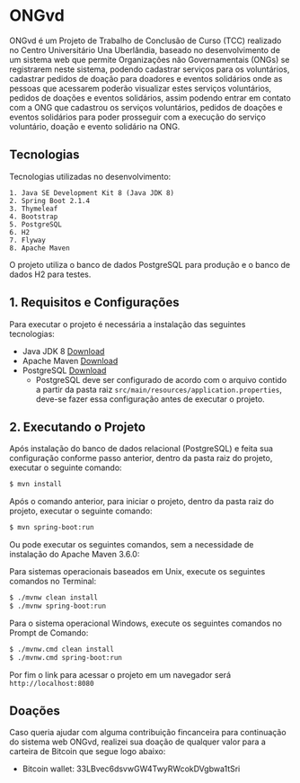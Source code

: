 # ONGvd

ONGvd é um Projeto de Trabalho de Conclusão de Curso (TCC) realizado no Centro Universitário Una Uberlândia, baseado no desenvolvimento de um sistema web que permite Organizações não Governamentais (ONGs) se registrarem neste sistema, podendo cadastrar serviços para os voluntários, cadastrar pedidos de doação para doadores e eventos solidários onde as pessoas que acessarem poderão visualizar estes serviços voluntários, pedidos de doações e eventos solidários, assim podendo entrar em contato com a ONG que cadastrou os serviços voluntários, pedidos de doações e eventos solidários para poder prosseguir com a execução do serviço voluntário, doação e evento solidário na ONG.

## Tecnologias

Tecnologias utilizadas no desenvolvimento:

	1. Java SE Development Kit 8 (Java JDK 8)
    2. Spring Boot 2.1.4
    3. Thymeleaf
    4. Bootstrap
    5. PostgreSQL
    6. H2
    7. Flyway
    8. Apache Maven

O projeto utiliza o banco de dados PostgreSQL para produção e o banco de dados H2 para testes.

## 1. Requisitos e Configurações

Para executar o projeto é necessária a instalação das seguintes tecnologias:

   - Java JDK 8 [Download](https://www.oracle.com/technetwork/pt/java/javase/downloads/jdk8-downloads-2133151.html)
   - Apache Maven [Download](https://maven.apache.org/download.cgi)
   - PostgreSQL [Download](https://www.postgresql.org/download/)
      - PostgreSQL deve ser configurado de acordo com o arquivo contido a partir da pasta raiz `src/main/resources/application.properties`, deve-se fazer essa configuração antes de executar o projeto.
      
## 2. Executando o Projeto

Após instalação do banco de dados relacional (PostgreSQL) e feita sua configuração conforme passo anterior, dentro da pasta raiz do projeto, executar o seguinte comando:

```sh
$ mvn install
```

Após o comando anterior, para iniciar o projeto, dentro da pasta raiz do projeto, executar o seguinte comando:

```sh
$ mvn spring-boot:run
```

Ou pode executar os seguintes comandos, sem a necessidade de instalação do Apache Maven 3.6.0:

Para sistemas operacionais baseados em Unix, execute os seguintes comandos no Terminal:

```sh
$ ./mvnw clean install
$ ./mvnw spring-boot:run
```

Para o sistema operacional Windows, execute os seguintes comandos no Prompt de Comando:

```sh
$ ./mvnw.cmd clean install
$ ./mvnw.cmd spring-boot:run
```

Por fim o link para acessar o projeto em um navegador será `http://localhost:8080`

## Doações

Caso queria ajudar com alguma contribuição fincanceira para continuação do sistema web ONGvd,
realizei sua doação de qualquer valor para a carteira de Bitcoin que segue logo abaixo:

- Bitcoin wallet: 33LBvec6dsvwGW4TwyRWcokDVgbwa1tSri